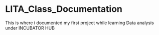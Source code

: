 # LITA_Class_Documentation
This is where i documented my first project while learning Data analysis under INCUBATOR HUB
